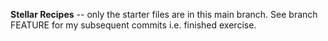 **Stellar Recipes** -- only the starter files are in this main branch. See branch FEATURE for my subsequent commits i.e. finished exercise.
